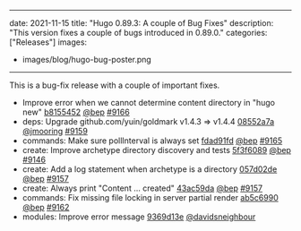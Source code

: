 
---
date: 2021-11-15
title: "Hugo 0.89.3: A couple of Bug Fixes"
description: "This version fixes a couple of bugs introduced in 0.89.0."
categories: ["Releases"]
images:
- images/blog/hugo-bug-poster.png

---

	

This is a bug-fix release with a couple of important fixes.

* Improve error when we cannot determine content directory in "hugo new" [b8155452](https://github.com/gohugoio/hugo/commit/b8155452ac699473b6b2a34f53988dee01b4da34) [@bep](https://github.com/bep) [#9166](https://github.com/gohugoio/hugo/issues/9166)
* deps: Upgrade github.com/yuin/goldmark v1.4.3 => v1.4.4 [08552a7a](https://github.com/gohugoio/hugo/commit/08552a7a4cd1fe64efdd2f1b95142fa4295cb298) [@jmooring](https://github.com/jmooring) [#9159](https://github.com/gohugoio/hugo/issues/9159)
* commands: Make sure pollInterval is always set [fdad91fd](https://github.com/gohugoio/hugo/commit/fdad91fd96bc4636bf3a957cdddce18b66473124) [@bep](https://github.com/bep) [#9165](https://github.com/gohugoio/hugo/issues/9165)
* create: Improve archetype directory discovery and tests [5f3f6089](https://github.com/gohugoio/hugo/commit/5f3f60898cfe1c087841ec1fbd5ddc2916d0a2c6) [@bep](https://github.com/bep) [#9146](https://github.com/gohugoio/hugo/issues/9146)
* create: Add a log statement when archetype is a directory [057d02de](https://github.com/gohugoio/hugo/commit/057d02de256a3866b7044abaa4d03c69d9fedef0) [@bep](https://github.com/bep) [#9157](https://github.com/gohugoio/hugo/issues/9157)
* create: Always print "Content ... created" [43ac59da](https://github.com/gohugoio/hugo/commit/43ac59da850901cc848b35129ca7223f9f9a9b19) [@bep](https://github.com/bep) [#9157](https://github.com/gohugoio/hugo/issues/9157)
* commands: Fix missing file locking in server partial render [ab5c6990](https://github.com/gohugoio/hugo/commit/ab5c6990a55cbb11d97f857b4619b83fddda3d18) [@bep](https://github.com/bep) [#9162](https://github.com/gohugoio/hugo/issues/9162)
* modules: Improve error message [9369d13e](https://github.com/gohugoio/hugo/commit/9369d13e59ffac262944477fad3dcd2742d66288) [@davidsneighbour](https://github.com/davidsneighbour) 



